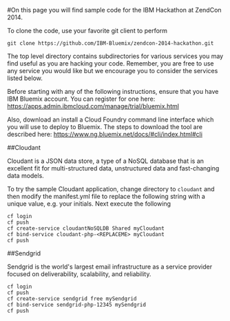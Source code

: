 #On this page you will find sample code for the IBM Hackathon at ZendCon 2014. 

To clone the code, use your favorite git client to perform

```
git clone https://github.com/IBM-Bluemix/zendcon-2014-hackathon.git
```

The top level directory contains subdirectories for various services you may find useful as you are hacking your code. Remember, you are free to use any service you would like but we encourage you to consider the services listed below.

Before starting with any of the following instructions, ensure that you have IBM Bluemix account. You can register for one here: https://apps.admin.ibmcloud.com/manage/trial/bluemix.html

Also, download an install a Cloud Foundry command line interface which you will use to deploy to Bluemix. The steps to download the tool are described here: https://www.ng.bluemix.net/docs/#cli/index.html#cli


##Cloudant

Cloudant is a JSON data store, a type of a NoSQL database that is an excellent fit for multi-structured data, unstructured data and fast-changing data models.

To try the sample Cloudant application, change directory to ```cloudant``` and then modify the manifest.yml file to replace the following string <REPLACEME> with a unique value, e.g. your initials. Next execute the following 


```
cf login
cf push
cf create-service cloudantNoSQLDB Shared myCloudant
cf bind-service cloudant-php-<REPLACEME> myCloudant
cf push
```

##Sendgrid

Sendgrid is the world's largest email infrastructure as a service provider focused on deliverability, scalability, and reliability. 

```
cf login
cf push
cf create-service sendgrid free mySendgrid
cf bind-service sendgrid-php-12345 mySendgrid
cf push
```
